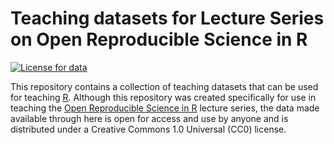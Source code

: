 
<!-- README.md is generated from README.Rmd. Please edit that file -->

# Teaching datasets for Lecture Series on Open Reproducible Science in R

<!-- badges: start -->

[![License for
data](https://img.shields.io/badge/license%20(for%20data)-CC0-blue.svg)](https://creativecommons.org/publicdomain/zero/1.0/)
<!-- badges: end -->

This repository contains a collection of teaching datasets that can be
used for teaching [R](https://cran.r-project.org). Although this
repository was created specifically for use in teaching the [Open
Reproducible Science in
R](https://oxford-ihtm.io/open-reproducible-science) lecture series, the
data made available through here is open for access and use by anyone
and is distributed under a Creative Commons 1.0 Universal (CC0) license.
